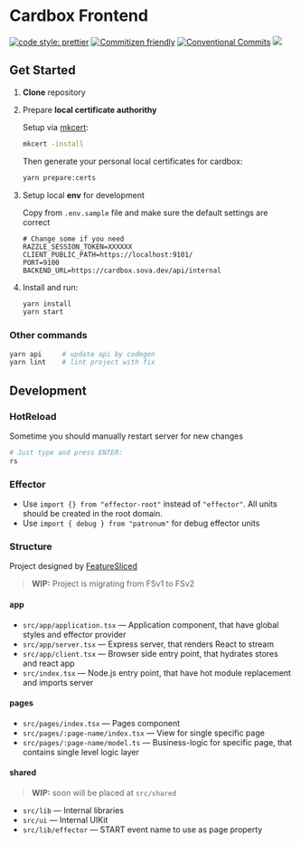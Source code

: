 # Cardbox Frontend

[![code style: prettier](https://img.shields.io/badge/code_style-prettier-ff69b4.svg)](http://prettier.io) [![Commitizen friendly](https://img.shields.io/badge/commitizen-friendly-brightgreen.svg)](http://commitizen.github.io/cz-cli/) [![Conventional Commits](https://img.shields.io/badge/Conventional%20Commits-1.0.0-yellow.svg)](https://conventionalcommits.org) [![](https://img.shields.io/badge/feature/slices-1.0-blue)](https://featureslices.dev/v1.0)

## Get Started

1. **Clone** repository

1. Prepare **local certificate authorithy**

   Setup via [mkcert](https://github.com/FiloSottile/mkcert):

   ```bash
   mkcert -install
   ```

   Then generate your personal local certificates for cardbox:

   ```bash
   yarn prepare:certs
   ```

1. Setup local **env** for development

   Copy from `.env.sample` file and make sure the default settings are correct

   ```properties
   # Change some if you need
   RAZZLE_SESSION_TOKEN=XXXXXX
   CLIENT_PUBLIC_PATH=https://localhost:9101/
   PORT=9100
   BACKEND_URL=https://cardbox.sova.dev/api/internal
   ```

1. Install and run:

   ```bash
   yarn install
   yarn start
   ```

### Other commands

```bash
yarn api     # update api by codegen
yarn lint    # lint project with fix
```

## Development

### HotReload

Sometime you should manually restart server for new changes

```bash
# Just type and press ENTER:
rs
```

### Effector

- Use `import {} from "effector-root"` instead of `"effector"`. All units should be created in the root domain.
- Use `import { debug } from "patronum"` for debug effector units

### Structure

Project designed by [FeatureSliced](https://feature-sliced.design/)

> **WIP:** Project is migrating from FSv1 to FSv2

#### app

- `src/app/application.tsx` — Application component, that have global styles and effector provider
- `src/app/server.tsx` — Express server, that renders React to stream
- `src/app/client.tsx` — Browser side entry point, that hydrates stores and react app
- `src/index.tsx` — Node.js entry point, that have hot module replacement and imports server

#### pages

- `src/pages/index.tsx` — Pages component
- `src/pages/:page-name/index.tsx` — View for single specific page
- `src/pages/:page-name/model.ts` — Business-logic for specific page, that contains single level logic layer

#### shared

> **WIP:** soon will be placed at `src/shared`

- `src/lib` — Internal libraries
- `src/ui` — Internal UIKit
- `src/lib/effector` — START event name to use as page property
